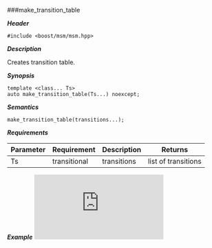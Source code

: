 ###make_transition_table

***Header***

    #include <boost/msm/msm.hpp>

***Description***

Creates transition table.

***Synopsis***

    template <class... Ts>
    auto make_transition_table(Ts...) noexcept;


***Semantics***

    make_transition_table(transitions...);

***Requirements***

| Parameter | Requirement | Description | Returns |
| --------- | ----------- | ----------- | ------- |
| Ts        | transitional| transitions | list of transitions |


***Example***
![CPP](https://raw.githubusercontent.com/boost-experimental/msm-lite/master/example/reference/make_transition_table.cpp)

